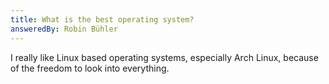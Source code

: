 ```yaml
---
title: What is the best operating system?
answeredBy: Robin Bühler
---
```


I really like Linux based operating systems, especially Arch Linux, because of the freedom to look into everything.
